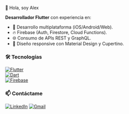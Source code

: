 👋 Hola, soy Alex

**Desarrollador Flutter** con experiencia en:  
- 📱 Desarrollo multiplataforma (iOS/Android/Web).  
- 🔥 Firebase (Auth, Firestore, Cloud Functions).  
- 🌐 Consumo de APIs REST y GraphQL.  
- 🎨 Diseño responsive con Material Design y Cupertino.  

### 🛠️ Tecnologías   
[![Flutter](https://img.shields.io/badge/Flutter-02569B?style=flat&logo=flutter)](https://flutter.dev)  
[![Dart](https://img.shields.io/badge/Dart-0175C2?style=flat&logo=dart)](https://dart.dev)  
[![Firebase](https://img.shields.io/badge/Firebase-FFCA28?style=flat&logo=firebase)](https://firebase.google.com)   

### 📫 Contáctame  
[![LinkedIn](https://img.shields.io/badge/LinkedIn-0077B5?style=flat&logo=linkedin)](https://www.linkedin.com/in/alejandro-s%C3%A1nchez-lambert-b57333319/) 
[![Gmail](https://img.shields.io/badge/Gmail-D14836?style=flat&logo=gmail&logoColor=white)](mailto:alexslambert7@gmail.com)  
